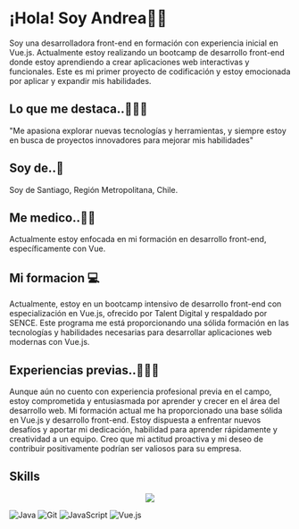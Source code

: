 # ¡Hola! Soy Andrea👋😉
Soy una desarrolladora front-end en formación con experiencia inicial en Vue.js. Actualmente estoy realizando un bootcamp de desarrollo front-end donde estoy aprendiendo a crear aplicaciones web interactivas y funcionales. Este es mi primer proyecto de codificación y estoy emocionada por aplicar y expandir mis habilidades.

## Lo que me destaca..🍃✨🍃
"Me apasiona explorar nuevas tecnologías y herramientas, y siempre estoy en busca de proyectos innovadores para mejorar mis habilidades"

## Soy de..🏡
Soy de Santiago, Región Metropolitana, Chile.

## Me medico..👩‍💻
Actualmente estoy enfocada en mi formación en desarrollo front-end, específicamente con Vue.

## Mi formacion 💻
Actualmente, estoy en un bootcamp intensivo de desarrollo front-end con especialización en Vue.js, ofrecido por Talent Digital y respaldado por SENCE. Este programa me está proporcionando una sólida formación en las tecnologías y habilidades necesarias para desarrollar aplicaciones web modernas con Vue.js.

## Experiencias previas..🍃✨🍃
Aunque aún no cuento con experiencia profesional previa en el campo, estoy comprometida y entusiasmada por aprender y crecer en el área del desarrollo web. Mi formación actual me ha proporcionado una base sólida en Vue.js y desarrollo front-end. Estoy dispuesta a enfrentar nuevos desafíos y aportar mi dedicación, habilidad para aprender rápidamente y creatividad a un equipo. Creo que mi actitud proactiva y mi deseo de contribuir positivamente podrían ser valiosos para su empresa.

## Skills

<p align="center">
  <a href="https://skillicons.dev">
    <img src="https://skillicons.dev/icons?i=bootstrap,css,git,github,html,js,sass,vue,firebase,vscode,xd" />
  </a>
</p>

![Java](https://img.shields.io/badge/Java-ED8B00?style=for-the-badge&logo=java&logoColor=white)
![Git](https://img.shields.io/badge/Git-F05032?style=for-the-badge&logo=git&logoColor=white)
![JavaScript](https://img.shields.io/badge/JavaScript-323330?style=for-the-badge&logo=javascript&logoColor=F7DF1E)
![Vue.js](https://img.shields.io/badge/Vue.js-35495E?style=for-the-badge&logo=vue.js&logoColor=4FC08D)

<!--
Puedes contactarme a través de mi linkedIn :  [![LinkedIn](www.linkedin.com/in/andrea-sáez-b4659931b)]


**andreasaezota/andreasaezota** is a ✨ _special_ ✨ repository because its `README.md` (this file) appears on your GitHub profile.
### En Resumen!!!
- 🔭 Actualmente estoy en formacion como desarrollador front-end ...
- 🌱 Actualmente estoy aprendiendo herramientas front-end vue...
- 😄 Estoy entusiasmada por continuar desarrollando mis habilidades y aplicarlas en proyectos futuros...
- 📫 Cómo contactarme: www.linkedin.com/in/andrea-sáez-b4659931b ...
- ⚡ Dato curioso: "Me apasiona explorar nuevas tecnologías y herramientas, y siempre estoy en busca de proyectos innovadores para mejorar mis habilidades."
-->
